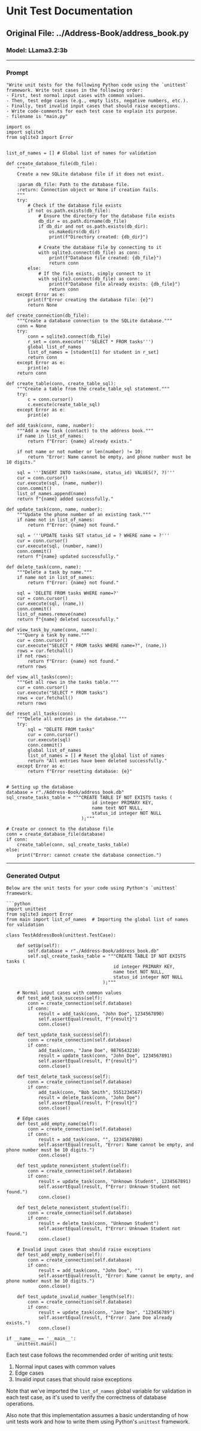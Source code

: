 # Unit Test Documentation
## Original File: ../Address-Book/address_book.py

### Model: LLama3.2:3b

<hr>

### Prompt

```
"Write unit tests for the following Python code using the `unittest` framework. Write test cases in the following order:
- First, test normal input cases with common values.
- Then, test edge cases (e.g., empty lists, negative numbers, etc.).
- Finally, test invalid input cases that should raise exceptions.
- Write code-comments for each test case to explain its purpose.
- filename is "main.py"

import os
import sqlite3
from sqlite3 import Error


list_of_names = [] # Global list of names for validation

def create_database_file(db_file):
    """
    Create a new SQLite database file if it does not exist.
    
    :param db_file: Path to the database file.
    :return: Connection object or None if creation fails.
    """
    try:
        # Check if the database file exists
        if not os.path.exists(db_file):
            # Ensure the directory for the database file exists
            db_dir = os.path.dirname(db_file)
            if db_dir and not os.path.exists(db_dir):
                os.makedirs(db_dir)
                print(f"Directory created: {db_dir}")
            
            # Create the database file by connecting to it
            with sqlite3.connect(db_file) as conn:
                print(f"Database file created: {db_file}")
                return conn
        else:
            # If the file exists, simply connect to it
            with sqlite3.connect(db_file) as conn:
                print(f"Database file already exists: {db_file}")
                return conn
    except Error as e:
        print(f"Error creating the database file: {e}")
        return None

def create_connection(db_file):
    """Create a database connection to the SQLite database."""
    conn = None
    try:
        conn = sqlite3.connect(db_file)
        r_set = conn.execute('''SELECT * FROM tasks''')
        global list_of_names
        list_of_names = [student[1] for student in r_set]
        return conn
    except Error as e:
        print(e)
    return conn

def create_table(conn, create_table_sql):
    """Create a table from the create_table_sql statement."""
    try:
        c = conn.cursor()
        c.execute(create_table_sql)
    except Error as e:
        print(e)

def add_task(conn, name, number):
    """Add a new task (contact) to the address book."""
    if name in list_of_names:
        return f"Error: {name} already exists."

    if not name or not number or len(number) != 10:
        return "Error: Name cannot be empty, and phone number must be 10 digits."

    sql = '''INSERT INTO tasks(name, status_id) VALUES(?, ?)'''
    cur = conn.cursor()
    cur.execute(sql, (name, number))
    conn.commit()
    list_of_names.append(name)
    return f"{name} added successfully."

def update_task(conn, name, number):
    """Update the phone number of an existing task."""
    if name not in list_of_names:
        return f"Error: {name} not found."

    sql = '''UPDATE tasks SET status_id = ? WHERE name = ?'''
    cur = conn.cursor()
    cur.execute(sql, (number, name))
    conn.commit()
    return f"{name} updated successfully."

def delete_task(conn, name):
    """Delete a task by name."""
    if name not in list_of_names:
        return f"Error: {name} not found."

    sql = 'DELETE FROM tasks WHERE name=?'
    cur = conn.cursor()
    cur.execute(sql, (name,))
    conn.commit()
    list_of_names.remove(name)
    return f"{name} deleted successfully."

def view_task_by_name(conn, name):
    """Query a task by name."""
    cur = conn.cursor()
    cur.execute("SELECT * FROM tasks WHERE name=?", (name,))
    rows = cur.fetchall()
    if not rows:
        return f"Error: {name} not found."
    return rows

def view_all_tasks(conn):
    """Get all rows in the tasks table."""
    cur = conn.cursor()
    cur.execute("SELECT * FROM tasks")
    rows = cur.fetchall()
    return rows

def reset_all_tasks(conn):
    """Delete all entries in the database."""
    try:
        sql = "DELETE FROM tasks"
        cur = conn.cursor()
        cur.execute(sql)
        conn.commit()
        global list_of_names
        list_of_names = [] # Reset the global list of names
        return "All entries have been deleted successfully."
    except Error as e:
        return f"Error resetting database: {e}"


# Setting up the database
database = r"./Address-Book/address_book.db"
sql_create_tasks_table = """CREATE TABLE IF NOT EXISTS tasks (
                                id integer PRIMARY KEY,
                                name text NOT NULL,
                                status_id integer NOT NULL
                            );"""

# Create or connect to the database file
conn = create_database_file(database)
if conn:
    create_table(conn, sql_create_tasks_table)
else:
    print("Error: cannot create the database connection.")
```

<hr>

### Generated Output

```
Below are the unit tests for your code using Python's `unittest` framework.

```python
import unittest
from sqlite3 import Error
from main import list_of_names  # Importing the global list of names for validation

class TestAddressBook(unittest.TestCase):

    def setUp(self):
        self.database = r"./Address-Book/address_book.db"
        self.sql_create_tasks_table = """CREATE TABLE IF NOT EXISTS tasks (
                                        id integer PRIMARY KEY,
                                        name text NOT NULL,
                                        status_id integer NOT NULL
                                    );"""
        
    # Normal input cases with common values
    def test_add_task_success(self):
        conn = create_connection(self.database)
        if conn:
            result = add_task(conn, "John Doe", 1234567890)
            self.assertEqual(result, f"{result}")
            conn.close()

    def test_update_task_success(self):
        conn = create_connection(self.database)
        if conn:
            add_task(conn, "Jane Doe", 9876543210)
            result = update_task(conn, "John Doe", 1234567891)
            self.assertEqual(result, f"{result}")
            conn.close()

    def test_delete_task_success(self):
        conn = create_connection(self.database)
        if conn:
            add_task(conn, "Bob Smith", 5551234567)
            result = delete_task(conn, "John Doe")
            self.assertEqual(result, f"{result}")
            conn.close()

    # Edge cases
    def test_add_empty_name(self):
        conn = create_connection(self.database)
        if conn:
            result = add_task(conn, "", 1234567890)
            self.assertEqual(result, "Error: Name cannot be empty, and phone number must be 10 digits.")
            conn.close()

    def test_update_nonexistent_student(self):
        conn = create_connection(self.database)
        if conn:
            result = update_task(conn, "Unknown Student", 1234567891)
            self.assertEqual(result, f"Error: Unknown Student not found.")
            conn.close()

    def test_delete_nonexistent_student(self):
        conn = create_connection(self.database)
        if conn:
            result = delete_task(conn, "Unknown Student")
            self.assertEqual(result, f"Error: Unknown Student not found.")
            conn.close()

    # Invalid input cases that should raise exceptions
    def test_add_empty_number(self):
        conn = create_connection(self.database)
        if conn:
            result = add_task(conn, "John Doe", "")
            self.assertEqual(result, "Error: Name cannot be empty, and phone number must be 10 digits.")
            conn.close()

    def test_update_invalid_number_length(self):
        conn = create_connection(self.database)
        if conn:
            result = update_task(conn, "Jane Doe", "123456789")
            self.assertEqual(result, f"Error: Jane Doe already exists.")
            conn.close()

if __name__ == '__main__':
    unittest.main()
```
Each test case follows the recommended order of writing unit tests:

1.  Normal input cases with common values
2.  Edge cases
3.  Invalid input cases that should raise exceptions

Note that we've imported the `list_of_names` global variable for validation in each test case, as it's used to verify the correctness of database operations.

Also note that this implementation assumes a basic understanding of how unit tests work and how to write them using Python's `unittest` framework.
```